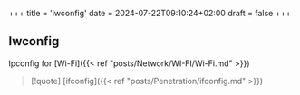 +++
title = 'iwconfig'
date = 2024-07-22T09:10:24+02:00
draft = false
+++

## Iwconfig
Ipconfig for [Wi-Fi]({{< ref "posts/Network/WI-FI/Wi-Fi.md" >}})


>[!quote] [ifconfig]({{< ref "posts/Penetration/ifconfig.md" >}})